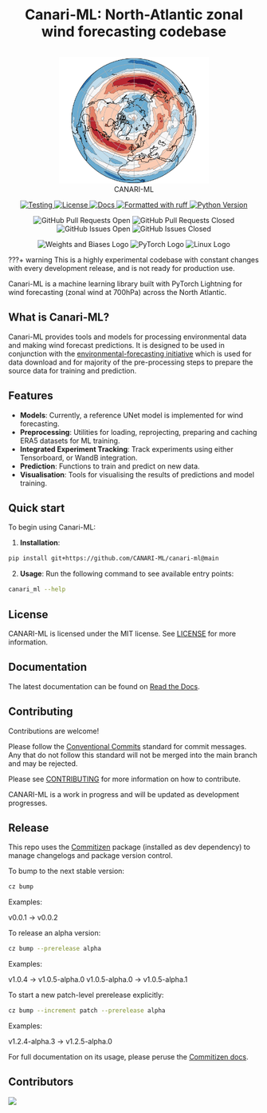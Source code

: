 <!--header-start-->

<div align="center">
  <h1 style="display:inline-block;">Canari-ML: North-Atlantic zonal wind forecasting codebase</h1>
</div>

<div align="center">
  <figure markdown="span">
    <img src="docs/assets/images/canari-hero-image.png" alt="Canari-ML Image" width="300" height="254">
    <br>
    <figcaption>CANARI-ML</figcaption>
  </figure>
</div>

<p align="center">
  <a href="https://github.com/canari-ml/canari-ml/actions/workflows/test.yaml?query=branch%3Amain">
    <img src="https://github.com/canari-ml/canari-ml/actions/workflows/test.yaml/badge.svg?branch=main" alt="Testing">
  </a>
  <a href="https://opensource.org/licenses/MIT">
    <img src="https://img.shields.io/badge/License-MIT-blue.svg" alt="License">
  </a>
  <a href="https://canari-ml.readthedocs.io/">
    <img src="https://img.shields.io/badge/docs-canari--ml.io-green" alt="Docs">
  </a>
  <a href="https://github.com/astral-sh/ruff">
    <img src="https://img.shields.io/badge/code%20style-ruff-000000.svg" alt="Formatted with ruff">
  </a>
  <a href="https://www.python.org/">
    <img src="https://img.shields.io/badge/python-3.11-blue" alt="Python Version">
  </a>
</p>

<p align="center">
  <img alt="GitHub Pull Requests Open" src="https://img.shields.io/github/issues-pr/canari-ml/canari-ml">
  <img alt="GitHub Pull Requests Closed" src="https://img.shields.io/github/issues-pr-closed/canari-ml/canari-ml">
  <img alt="GitHub Issues Open" src="https://img.shields.io/github/issues-raw/canari-ml/canari-ml">
  <img alt="GitHub Issues Closed" src="https://img.shields.io/github/issues-closed/canari-ml/canari-ml">
</p>

<p align="center">
  <img alt="Weights and Biases Logo" src="https://img.shields.io/badge/Weights_&_Biases-FFBE00?style=for-the-badge&logo=WeightsAndBiases&logoColor=white">
  <img alt="PyTorch Logo" src="https://img.shields.io/badge/PyTorch-EE4C2C?style=for-the-badge&logo=pytorch&logoColor=white">
  <img alt="Linux Logo" src="https://img.shields.io/badge/Linux-FCC624?style=for-the-badge&logo=linux&logoColor=black">
</p>

???+ warning
    This is a highly experimental codebase with constant changes with every development release, and is not ready for production use.

Canari-ML is a machine learning library built with PyTorch Lightning for wind forecasting (zonal wind at 700hPa) across the North Atlantic.

<!--header-end-->

<!--main-start-->

## What is Canari-ML?

Canari-ML provides tools and models for processing environmental data and making wind forecast predictions. It is designed to be used in conjunction with the [environmental-forecasting initiative](http://github.com/environmental-forecasting/) which is used for data download and for majority of the pre-processing steps to prepare the source data for training and prediction.

## Features

- **Models**: Currently, a reference UNet model is implemented for wind forecasting.
- **Preprocessing**: Utilities for loading, reprojecting, preparing and caching ERA5 datasets for ML training.
- **Integrated Experiment Tracking**: Track experiments using either Tensorboard, or WandB integration.
- **Prediction**: Functions to train and predict on new data.
- **Visualisation**: Tools for visualising the results of predictions and model training.

## Quick start

To begin using Canari-ML:

1. **Installation**:

``` bash
pip install git+https://github.com/CANARI-ML/canari-ml@main
```

2. **Usage**:
Run the following command to see available entry points:

``` bash
canari_ml --help
```

## License

CANARI-ML is licensed under the MIT license. See [LICENSE](https://github.com/CANARI-ML/canari-ml/blob/main/LICENSE) for more information.

<!--main-end-->

## Documentation

The latest documentation can be found on [Read the Docs](https://canari-ml.readthedocs.io).


## Contributing

Contributions are welcome!

Please follow the [Conventional Commits](https://www.conventionalcommits.org/en/v1.0.0/) standard for commit messages. Any that do not follow this standard will not be merged into the main branch and may be rejected.

Please see [CONTRIBUTING](https://github.com/CANARI-ML/canari-ml/blob/main/CONTRIBUTING.md) for more information on how to contribute.

CANARI-ML is a work in progress and will be updated as development progresses.

## Release

This repo uses the [Commitizen](https://commitizen-tools.github.io/commitizen/) package (installed as dev dependency) to manage changelogs and package version control.

To bump to the next stable version:

```bash
cz bump
```

Examples:

v0.0.1 → v0.0.2

To release an alpha version:

```bash
cz bump --prerelease alpha
```

Examples:

v1.0.4 → v1.0.5-alpha.0
v1.0.5-alpha.0 → v1.0.5-alpha.1

To start a new patch-level prerelease explicitly:

```bash
cz bump --increment patch --prerelease alpha
```

Examples:

v1.2.4-alpha.3 → v1.2.5-alpha.0

For full documentation on its usage, please peruse the [Commitizen docs](https://commitizen-tools.github.io/commitizen/commands/bump/).


<!--contributors-start-->

## Contributors

<a href="https://github.com/canari-ml/canari-ml/graphs/contributors">
  <img src="https://contrib.rocks/image?repo=canari-ml/canari-ml" />
</a>

<!--contributors-end-->
